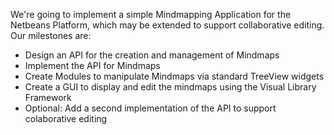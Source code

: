 We're going to implement a simple Mindmapping Application for the Netbeans Platform, which may be extended to support collaborative editing.
Our milestones are:

  * Design an API for the creation and management of Mindmaps
  * Implement the API for Mindmaps
  * Create Modules to manipulate Mindmaps via standard TreeView widgets
  * Create a GUI to display and edit the mindmaps using the Visual Library Framework
  * Optional: Add a second implementation of the API to support colaborative editing